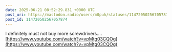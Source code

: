 ```yaml
---
date: 2025-06-21 08:52:29.831 +0000 UTC
post_uri: https://mastodon.radio/users/m0puh/statuses/114720502567057874
post_id: 114720502567057874
---
```

I definitely must not buy more screwdrivers.... [https://www.youtube.com/watch?v=vpMtg03CQOg](https://www.youtube.com/watch?v=vpMtg03CQOg)


